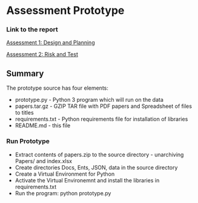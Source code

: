 # Assessment Prototype

### Link to the report
[Assessment 1: Design and Planning](Documents/Assessment/Assessment_1/Assessment_1.md)

[Assessment 2: Risk and Test](Documents/Assessment/Assessment_2/README.md)

## Summary

The prototype source has four elements:

* prototype.py - Python 3 program which will run on the data
* papers.tar.gz - GZIP TAR file with PDF papers and Spreadsheet of files to titles
* requirements.txt - Python requirements file for installation of libraries
* README.md - this file

### Run Prototype

* Extract contents of papers.zip to the source directory - unarchiving Papers/ and index.xlsx
* Create directories Docs, Ents, JSON, data in the source directory
* Create a Virtual Environment for Python
* Activate the Virtual Environemnt and install the libraries in requirements.txt
* Run the program: python prototype.py
